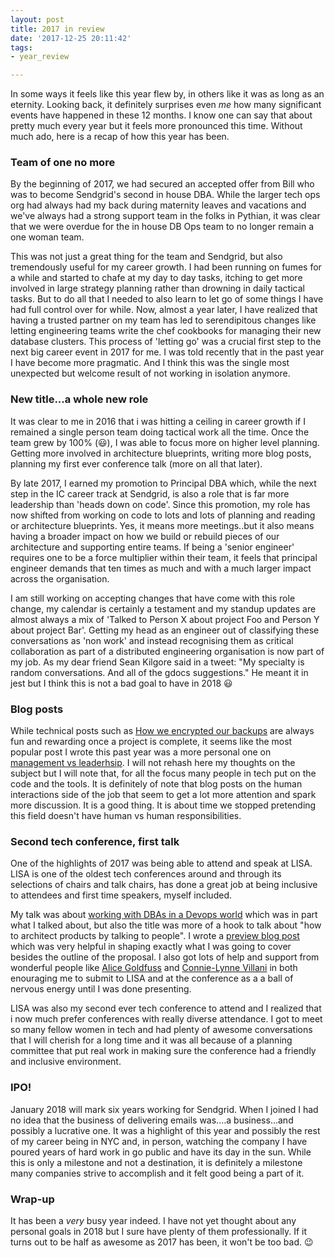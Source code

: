 ```yaml
---
layout: post
title: 2017 in review
date: '2017-12-25 20:11:42'
tags:
- year_review

---
```


In some ways it feels like this year flew by, in others like it was as long as an eternity. Looking back, it definitely surprises even _me_ how many significant events have happened in these 12 months. I know one can say that about pretty much every year but it feels more pronounced this time. Without much ado, here is a recap of how this year has been.

### Team of one no more

By the beginning of 2017, we had secured an accepted offer from Bill who was to become Sendgrid's second in house DBA. While the larger tech ops org had always had my back during maternity leaves and vacations and we've always had a strong support team in the folks in Pythian, it was clear that we were overdue for the in house DB Ops team to no longer remain a one woman team.

This was not just a great thing for the team and Sendgrid, but also tremendously useful for my career growth. I had been running on fumes for a while and started to chafe at my day to day tasks, itching to get more involved in large strategy planning rather than drowning in daily tactical tasks. But to do all that I needed to also learn to let go of some things I have had full control over for while. Now, almost a year later, I have realized that having a trusted partner on my team has led to serendipitous changes like letting engineering teams write the chef cookbooks for managing their new database clusters. This process of 'letting go' was a crucial first step to the next big career event in 2017 for me. I was told recently that in the past year I have become more pragmatic. And I think this was the single most unexpected but welcome result of not working in isolation anymore.

### New title...a whole new role

It was clear to me in 2016 that i was hitting a ceiling in career growth if I remained a single person team doing tactical work all the time. Once the team grew by 100% (😃), I was able to focus more on higher level planning. Getting more involved in architecture blueprints, writing more blog posts, planning my first ever conference talk (more on all that later).

By late 2017, I earned my promotion to Principal DBA which, while the next step in the IC career track at Sendgrid, is also a role that is far more leadership than 'heads down on code'. Since this promotion, my role has now shifted from working on code to lots and lots of planning and reading or architecture blueprints. Yes, it means more meetings..but it also means having a broader impact on how we build or rebuild pieces of our architecture and supporting entire teams. If being a 'senior engineer' requires one to be a force multiplier within their team, it feels that principal engineer demands that ten times as much and with a much larger impact across the organisation.

I am still working on accepting changes that have come with this role change, my calendar is certainly a testament and my standup updates are almost always a mix of 'Talked to Person X about project Foo and Person Y about project Bar'. Getting my head as an engineer out of classifying these conversations as 'non work' and instead recognising them as critical collaboration as part of a distributed engineering organisation is now part of my job. As my dear friend Sean Kilgore said in a  tweet:  "My specialty is random conversations. And all of the gdocs suggestions." He meant it in jest but I think this is not a bad goal to have in 2018 😃

### Blog posts

While technical posts such as [How we encrypted our backups](https://sendgrid.com/blog/encrypting-our-backups-making-it-to-that-finish-line/) are always fun and rewarding once a project is complete, it seems like the most popular post I wrote this past year was a more personal one on [management vs leaderhsip](https://dbsmasher.com/2017/09/30/on-leadership-vs-management/). I will not rehash here my thoughts on the subject but I will note that, for all the focus many people in tech put on the code and the tools. It is definitely of note that blog posts on the human interactions side of the job that seem to get a lot more attention and spark more discussion. It is a good thing. It is about time we stopped pretending this field doesn't have human vs human responsibilities.

### Second tech conference, first talk

One of the highlights of 2017 was being able to attend and speak at LISA. LISA is one of the oldest tech conferences around and through its selections of chairs and talk chairs, has done a great job at being inclusive to attendees and first time speakers, myself included.

My talk was about [working with DBAs in a Devops world](https://www.youtube.com/watch?v=Ym408YX2zTA) which was in part what I talked about, but also the title was more of a hook to talk about "how to architect products by talking to people". I wrote a [preview blog post](https://opensource.com/article/17/10/working-dbas-devops-world) which was very helpful in shaping exactly what I was going to cover besides the outline of the proposal. I also got lots of help and support from wonderful people like [Alice Goldfuss](http://blog.alicegoldfuss.com) and [Connie-Lynne Villani](https://twitter.com/clynnexx) in both enouraging me to submit to LISA and at the conference as a a ball of nervous energy until I was done presenting.

LISA was also my second ever tech conference to attend and I realized that i now much prefer conferences with really diverse attendance. I got to meet so many fellow women in tech and had plenty of awesome conversations that I will cherish for a long time and it was all because of a planning committee that put real work in making sure the conference had a friendly and inclusive environment.

### IPO!

January 2018 will mark six years working for Sendgrid. When I joined I had no idea that the business of delivering emails was....a business...and possibly a lucrative one. It was a highlight of this year and possibly the rest of my career being in NYC and, in person, watching the company I have poured years of hard work in go public and have its day in the sun. While this is only a milestone and not a destination, it is definitely a milestone many companies strive to accomplish and it felt good being a part of it.

### Wrap-up

It has been a *very* busy year indeed. I have not yet thought about any personal goals in 2018 but I sure have plenty of them professionally. If it turns out to be half as awesome as 2017 has been, it won't be too bad. 😉
